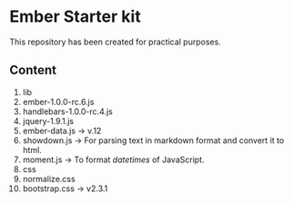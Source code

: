 Ember Starter kit
=================

This repository has been created for practical purposes. 


## Content

1. lib 
  1. ember-1.0.0-rc.6.js
  2. handlebars-1.0.0-rc.4.js
  3. jquery-1.9.1.js
  4. ember-data.js -> v.12
  5. showdown.js -> For parsing text in markdown format and convert it to html.
  6. moment.js -> To format _datetimes_ of JavaScript.
2. css 
  1. normalize.css
  2. bootstrap.css -> v2.3.1

